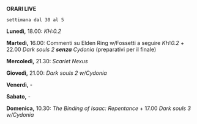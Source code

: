 
<b>ORARI LIVE</b>
 
<code>settimana dal 30 al 5</code>
 
<b>Lunedì,</b> 18.00: <i>KH:0.2</i>

<b>Martedì,</b> 16.00: Commenti su Elden Ring w/Fossetti a seguire <i>KH:0.2</i> + 22.00 <i>Dark souls 2 <b>senza</b> Cydonia</i> (preparativi per il finale)

<b>Mercoledì,</b> 21.30: <i>Scarlet Nexus</i>

<b>Giovedì,</b> 21.00: <i>Dark souls 2 w/Cydonia</i> 

<b>Venerdì,</b> -

<b>Sabato,</b> -

<b>Domenica,</b> 10.30: <i>The Binding of Isaac: Repentance</i> + 17.00 <i>Dark souls 3 w/Cydonia</i> 
